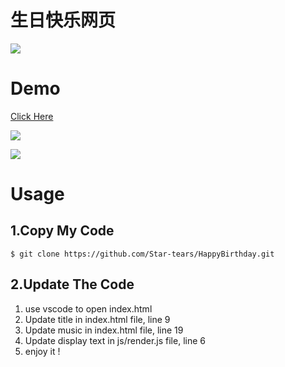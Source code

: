 # 生日快乐网页

[![](https://img.shields.io/badge/dynamic/json?label=Github&query=%24.data.totalSubs&suffix=%20followers&url=https%3A%2F%2Fapi.spencerwoo.com%2Fsubstats%2F%3Fsource%3Dgithub%26queryKey%3DStar-tears)](https://github.com/Star-tears)

# Demo

[Click Here](https://syn-happy-birthday.star-tears.cn)  

![](http://src.star-tears.cn/img-bed/web-202210191029277.png)

![](http://src.star-tears.cn/img-bed/web-202210191029574.png)

# Usage
## 1.Copy My Code
`$ git clone https://github.com/Star-tears/HappyBirthday.git`

## 2.Update The Code

1. use vscode to open index.html
2. Update title in index.html file, line 9
3. Update music in index.html file, line 19
4. Update display text in js/render.js file, line 6
7. enjoy it !
